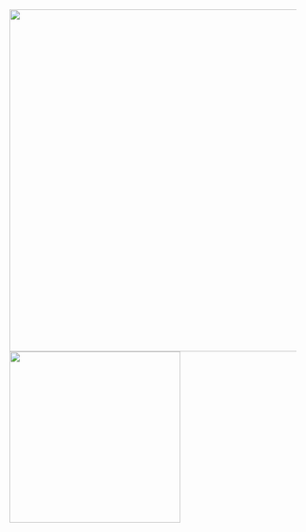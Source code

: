<div>
<img width="600" src = "https://user-images.githubusercontent.com/31503178/51472295-66f68580-1dbc-11e9-8d61-500a07c570a1.png">
<img width="300" src = https://user-images.githubusercontent.com/31503178/51472175-1ed76300-1dbc-11e9-84f1-a774790ab14e.jpg>
</div>
